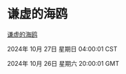 # 谦虚的海鸥
[谦虚的海鸥](http://219.139.197.74:56308/qxdho/course/base/hotlink/index.php)

2024年 10月 27日 星期日 04:00:01 CST

2024年 10月 26日 星期六 20:00:01 GMT
